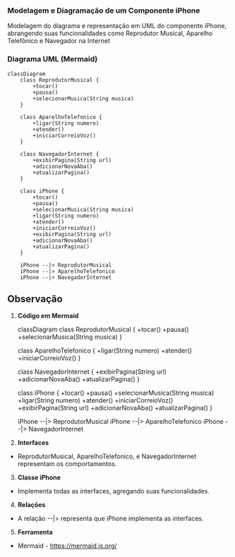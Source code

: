 ### Modelagem e Diagramação de um Componente iPhone

Modelagem do diagrama e representação em UML do componente iPhone, abrangendo suas funcionalidades como Reprodutor Musical, Aparelho Telefônico e Navegador na Internet

### Diagrama UML (Mermaid)
```mermaid
classDiagram
    class ReprodutorMusical {
        +tocar()
        +pausa()
        +selecionarMusica(String musica)
    }

    class AparelhoTelefonico {
        +ligar(String numero)
        +atender()
        +iniciarCorreioVoz()
    }

    class NavegadorInternet {
        +exibirPagina(String url)
        +adicionarNovaAba()
        +atualizarPagina()
    }

    class iPhone {
        +tocar()
        +pausa()
        +selecionarMusica(String musica)
        +ligar(String numero)
        +atender()
        +iniciarCorreioVoz()
        +exibirPagina(String url)
        +adicionarNovaAba()
        +atualizarPagina()
    }

    iPhone --|> ReprodutorMusical
    iPhone --|> AparelhoTelefonico
    iPhone --|> NavegadorInternet
```

## Observação

 1. **Código em Mermaid**

    classDiagram
    class ReprodutorMusical {
        +tocar()
        +pausa()
        +selecionarMusica(String musica)
    }

    class AparelhoTelefonico {
        +ligar(String numero)
        +atender()
        +iniciarCorreioVoz()
    }

    class NavegadorInternet {
        +exibirPagina(String url)
        +adicionarNovaAba()
        +atualizarPagina()
    }

    class iPhone {
        +tocar()
        +pausa()
        +selecionarMusica(String musica)
        +ligar(String numero)
        +atender()
        +iniciarCorreioVoz()
        +exibirPagina(String url)
        +adicionarNovaAba()
        +atualizarPagina()
    }

    iPhone --|> ReprodutorMusical
    iPhone --|> AparelhoTelefonico
    iPhone --|> NavegadorInternet


2. **Interfaces**

 - ReprodutorMusical, AparelhoTelefonico, e NavegadorInternet representam os comportamentos.

3. **Classe iPhone**

 - Implementa todas as interfaces, agregando suas funcionalidades.

4. **Relações**

 - A relação --|> representa que iPhone implementa as interfaces.

5. **Ferramenta**

 - Mermaid - https://mermaid.js.org/





